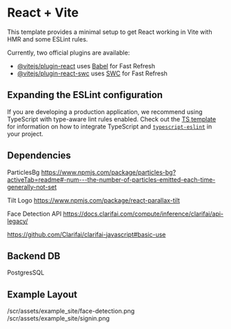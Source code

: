 # React + Vite

This template provides a minimal setup to get React working in Vite with HMR and some ESLint rules.

Currently, two official plugins are available:

- [@vitejs/plugin-react](https://github.com/vitejs/vite-plugin-react/blob/main/packages/plugin-react) uses [Babel](https://babeljs.io/) for Fast Refresh
- [@vitejs/plugin-react-swc](https://github.com/vitejs/vite-plugin-react/blob/main/packages/plugin-react-swc) uses [SWC](https://swc.rs/) for Fast Refresh

## Expanding the ESLint configuration

If you are developing a production application, we recommend using TypeScript with type-aware lint rules enabled. Check out the [TS template](https://github.com/vitejs/vite/tree/main/packages/create-vite/template-react-ts) for information on how to integrate TypeScript and [`typescript-eslint`](https://typescript-eslint.io) in your project.

## Dependencies

ParticlesBg
https://www.npmjs.com/package/particles-bg?activeTab=readme#-num---the-number-of-particles-emitted-each-time-generally-not-set

Tilt Logo
https://www.npmjs.com/package/react-parallax-tilt

Face Detection API
https://docs.clarifai.com/compute/inference/clarifai/api-legacy/

https://github.com/Clarifai/clarifai-javascript#basic-use

## Backend DB

PostgresSQL

## Example Layout

/scr/assets/example_site/face-detection.png
/scr/assets/example_site/signin.png

